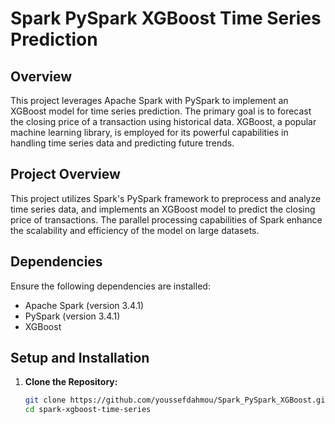 # Spark PySpark XGBoost Time Series Prediction

## Overview

This project leverages Apache Spark with PySpark to implement an XGBoost model for time series prediction. The primary goal is to forecast the closing price of a transaction using historical data. XGBoost, a popular machine learning library, is employed for its powerful capabilities in handling time series data and predicting future trends.

## Project Overview

This project utilizes Spark's PySpark framework to preprocess and analyze time series data, and implements an XGBoost model to predict the closing price of transactions. The parallel processing capabilities of Spark enhance the scalability and efficiency of the model on large datasets.

## Dependencies

Ensure the following dependencies are installed:

- Apache Spark (version 3.4.1)
- PySpark (version 3.4.1)
- XGBoost

## Setup and Installation

1. **Clone the Repository:**
    ```bash
    git clone https://github.com/youssefdahmou/Spark_PySpark_XGBoost.git
    cd spark-xgboost-time-series
    ```

